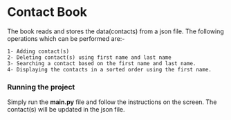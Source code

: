 # Contact Book

The book reads and stores the data(contacts) from a json file.
The following operations which can be performed are:- 

```1- Adding contact(s)```   
```2- Deleting contact(s) using first name and last name ```  
```3- Searching a contact based on the first name and last name.```  
```4- Displaying the contacts in a sorted order using the first name.```

### Running the project
Simply run the **main.py** file and follow the instructions on the screen.
The contact(s) will be updated in the json file.

